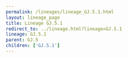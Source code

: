 ```yaml
---
permalink: /lineages/lineage_GJ.5.1.html
layout: lineage_page
title: Lineage GJ.5.1
redirect_to: ../lineage.html?lineage=GJ.5.1
lineage: GJ.5.1
parent: GJ.5
children: ['GJ.5.1']
---
```

